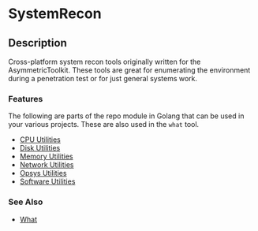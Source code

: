 SystemRecon
===========

## Description
Cross-platform system recon tools originally written for the AsymmetricToolkit.  These tools are great for enumerating the
environment during a penetration test or for just general systems work.

### Features
The following are parts of the repo module in Golang
that can be used in your various projects.  These are
also used in the `what` tool.

* [CPU Utilities](cpu/README.md)
* [Disk Utilities](disk/README.md)
* [Memory Utilities](memory/README.md)
* [Network Utilities](network/README.md)
* [Opsys Utilities](opsys/README.md)
* [Software Utilities](software/README.md)

### See Also
* [What](../../../cmd/tools/what/README.md)